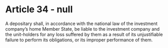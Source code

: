 # Article 34 - null


A depositary shall, in accordance with the national law of the investment company’s home Member State, be liable to the investment company and the unit-holders for any loss suffered by them as a result of its unjustifiable failure to perform its obligations, or its improper performance of them.

